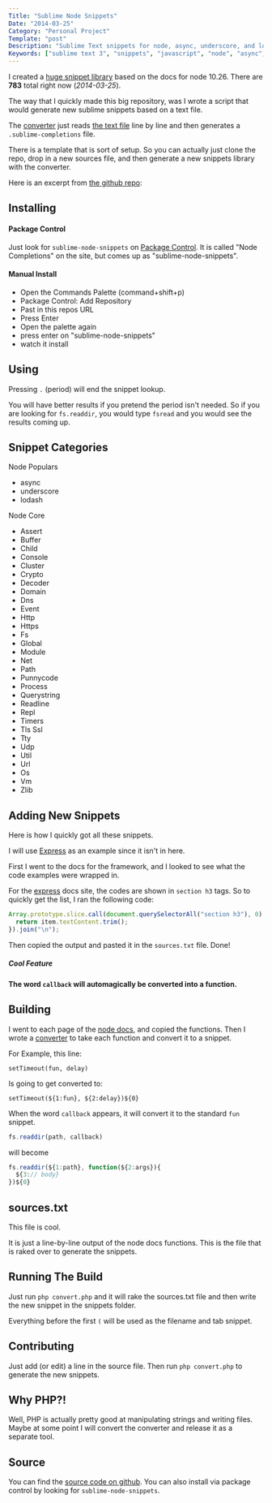 ```yaml
---
Title: "Sublime Node Snippets"
Date: "2014-03-25"
Category: "Personal Project"
Template: "post"
Description: "Sublime Text snippets for node, async, underscore, and lodash"
Keywords: ["sublime text 3", "snippets", "javascript", "node", "async", "underscore", "lodash", "completions", "package control"]
---
```


I created a [huge snippet library](https://sublime.wbond.net/packages/Node%20Completions) based on the docs for node 10.26. There are **783** total right now (*2014-03-25*).

The way that I quickly made this big repository, was I wrote a script that would generate new sublime snippets based on a text file.

The [converter](https://github.com/james2doyle/sublime-node-snippets/blob/master/convert.php) just reads [the text file](https://github.com/james2doyle/sublime-node-snippets/blob/master/sources.txt) line by line and then generates a `.sublime-completions` file.

There is a template that is sort of setup. So you can actually just clone the repo, drop in a new sources file, and then generate a new snippets library with the converter.

Here is an excerpt from [the github repo](https://github.com/james2doyle/sublime-node-snippets):

## Installing

#### Package Control

Just look for `sublime-node-snippets` on [Package Control](https://sublime.wbond.net/packages/Node%20Completions). It is called "Node Completions" on the site, but comes up as "sublime-node-snippets".

#### Manual Install

* Open the Commands Palette (command+shift+p)
* Package Control: Add Repository
* Past in this repos URL
* Press Enter
* Open the palette again
* press enter on "sublime-node-snippets"
* watch it install

## Using

Pressing `.` (period) will end the snippet lookup.

You will have better results if you pretend the period isn't needed. So if you are looking for `fs.readdir`, you would type `fsread` and you would see the results coming up.

## Snippet Categories

Node Populars

* async
* underscore
* lodash

Node Core

* Assert
* Buffer
* Child
* Console
* Cluster
* Crypto
* Decoder
* Domain
* Dns
* Event
* Http
* Https
* Fs
* Global
* Module
* Net
* Path
* Punnycode
* Process
* Querystring
* Readline
* Repl
* Timers
* Tls Ssl
* Tty
* Udp
* Util
* Url
* Os
* Vm
* Zlib

## Adding New Snippets

Here is how I quickly got all these snippets.

I will use [Express](http://expressjs.com/3x/api.html) as an example since it isn't in here.

First I went to the docs for the framework, and I looked to see what the code examples were wrapped in.

For the [express](http://expressjs.com/3x/api.html) docs site, the codes are shown in `section h3` tags. So to quickly get the list, I ran the following code:

```javascript
Array.prototype.slice.call(document.querySelectorAll("section h3"), 0).map(function(item){
  return item.textContent.trim();
}).join("\n");
```

Then copied the output and pasted it in the `sources.txt` file. Done!

##### Cool Feature

**The word `callback` will automagically be converted into a function.**

## Building

I went to each page of the [node docs](http://nodejs.org/api/), and copied the functions. Then I wrote a [converter](https://github.com/james2doyle/sublime-node-snippets/blob/master/convert.php) to take each function and convert it to a snippet.

For Example, this line:

```
setTimeout(fun, delay)
```

Is going to get converted to:

```
setTimeout(${1:fun}, ${2:delay})${0}
```

When the word `callback` appears, it will convert it to the standard
`fun` snippet.

```javascript
fs.readdir(path, callback)
```

will become

```javascript
fs.readdir(${1:path}, function(${2:args}){
  ${3:// body}
})${0}
```

## sources.txt

This file is cool.

It is just a line-by-line output of the node docs functions. This is the file that is raked over to generate the snippets.

## Running The Build

Just run `php convert.php` and it will rake the sources.txt file and then write the new snippet in the snippets folder.

Everything before the first `(` will be used as the filename and tab snippet.

## Contributing

Just add (or edit) a line in the source file. Then run `php convert.php` to generate the new snippets.

## Why PHP?!

Well, PHP is actually pretty good at manipulating strings and writing files. Maybe at some point I will convert the converter and release it as a separate tool.

## Source

You can find the [source code on github](https://github.com/james2doyle/sublime-node-snippets). You can also install via package control by looking for `sublime-node-snippets`.

